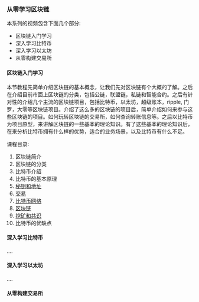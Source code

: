 ### 从零学习区块链

本系列的视频包含下面几个部分: 
- 区块链入门学习
- 深入学习比特币
- 深入学习以太坊
- 从零构建交易所

#### 区块链入门学习

本节教程先简单介绍区块链的基本概念，让我们先对区块链有个大概的了解。之后在介绍目前市面上区块链的分类，包括公链，联盟链，私链和智能合约。之后有针对性的介绍几个主流的区块链项目，包括比特币，以太坊，超级账本，ripple, 门罗，大零等区块链项目。介绍了这么多的区块链的项目后，简单介绍如何来参与这些区块链的项目。如何玩转区块链的交易所，如何查询转账信息等。之后以比特币为项目原型，来讲解区块链的一些基本的理论知识。有了这些基本的理论知识后，在来分析比特币拥有什么样的优势，适合的业务场景，以及比特币有什么不足。

课程目录:
1. 区块链简介
2. 区块链的分类
3. 比特币介绍
4. 比特币的基本原理
5. [秘钥和地址](blockchain/README.md)
6. [交易](blockchain/README.md)
7. [比特币网络](blockchain/README.md)
8. [区块链](blockchain/README.md)
9. [挖矿和共识](blockchain/README.md)
10. 比特币的优缺点

#### 深入学习比特币

....

#### 深入学习以太坊

.... 

#### 从零构建交易所
